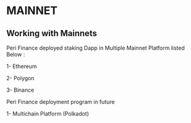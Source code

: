 # MAINNET

## Working with Mainnets <a id="working-with-testnets"></a>

Peri Finance deployed staking Dapp in Multiple Mainnet Platform listed Below :

1- Ethereum 

2- Polygon 

3- Binance

Peri Finance deployment program in future 

1- Multichain Platform \(Polkadot\)





